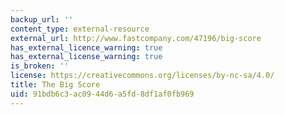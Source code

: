 ```yaml
---
backup_url: ''
content_type: external-resource
external_url: http://www.fastcompany.com/47196/big-score
has_external_licence_warning: true
has_external_license_warning: true
is_broken: ''
license: https://creativecommons.org/licenses/by-nc-sa/4.0/
title: The Big Score
uid: 91bdb6c3-ac09-44d6-a5fd-8df1af0fb969
---
```

